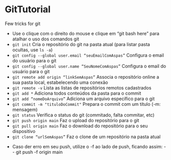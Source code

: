 # GitTutorial
Few tricks for git
* Use o clique com o direito do mouse e clique em “git bash here” para atalhar o uso dos comandos git
* `git init` Cria o repositório do git na pasta atual (para listar pasta ocultas, use `ls -a`)
* `git config --global user.email “seuEmailComAspas”` Configura o email do usuário para o git
* `git config --global user.name “SeuNomeComAspas”` Configura o email do usuário para o git
* `git remote add origin “linkSemAspas”` Associa o repositório online a sua pasta local, estabelecendo uma conexão
* `git remote -v` Lista as listas de repositórios remotos cadastrados
* `git add *` Adiciona todos conteúdos da pasta para o commit
* `git add “nomeDoArquivo”` Adiciona um arquivo específico para o git
* `git commit -m "tituloDoCommit"` Prepara o commit com um título (-m: mensagem)
* `git status` Verifica o status do git (commitado, falta commitar, etc)
* `git push origin main` Faz o upload do repositório para o git
* `git pull origin main` Faz o download do repositório para o seu dispositivo
* `git clone “urlSemAspas”` Faz o clone de um repositório na pasta atual

- Caso der erro em seu push, utilize o -f ao lado de push, ficando assim:
-- git push -f origin main  
